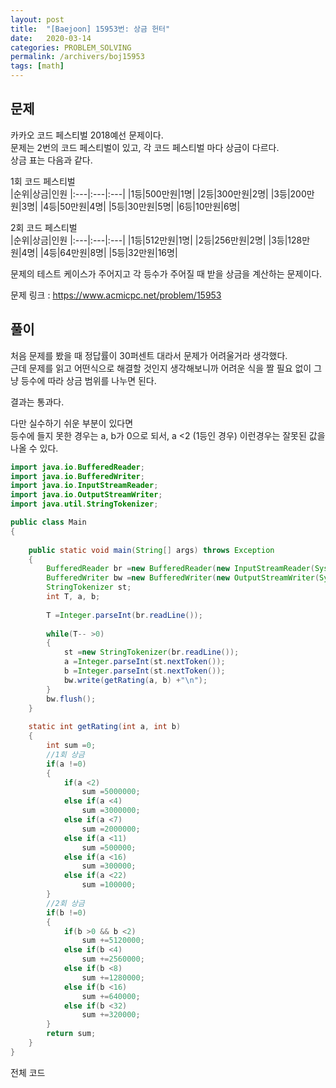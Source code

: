 ```yaml
---
layout: post
title:  "[Baejoon] 15953번: 상금 헌터"
date:   2020-03-14
categories: PROBLEM_SOLVING
permalink: /archivers/boj15953
tags: [math]
---
```


## 문제

카카오 코드 페스티벌 2018예선 문제이다.   
문제는 2번의 코드 페스티벌이 있고, 각 코드 페스티벌 마다 상금이 다르다.   
상금 표는 다음과 같다.

1회 코드 페스티벌   
|순위|상금|인원
|:---|:---|:---|
|1등|500만원|1명|
|2등|300만원|2명|
|3등|200만원|3명|
|4등|50만원|4명|
|5등|30만원|5명|
|6등|10만원|6명|

2회 코드 페스티벌   
|순위|상금|인원
|:---|:---|:---|
|1등|512만원|1명|
|2등|256만원|2명|
|3등|128만원|4명|
|4등|64만원|8명|
|5등|32만원|16명|

문제의 테스트 케이스가 주어지고 각 등수가 주어질 때 받을 상금을 계산하는 문제이다.

문제 링크 : <https://www.acmicpc.net/problem/15953>   

## 풀이
처음 문제를 봤을 때 정답률이 30퍼센트 대라서 문제가 어려울거라 생각했다.   
근데 문제를 읽고 어떤식으로 해결할 것인지 생각해보니까 어려운 식을 짤 필요 없이
그냥 등수에 따라 상금 범위를 나누면 된다. 

결과는 통과다.

다만 실수하기 쉬운 부분이 있다면   
등수에 들지 못한 경우는 a, b가 0으로 되서, a <2 (1등인 경우) 이런경우는
잘못된 값을 나올 수 있다.

~~~java
import java.io.BufferedReader;
import java.io.BufferedWriter;
import java.io.InputStreamReader;
import java.io.OutputStreamWriter;
import java.util.StringTokenizer;

public class Main
{
	
	public static void main(String[] args) throws Exception
	{
		BufferedReader br =new BufferedReader(new InputStreamReader(System.in));
		BufferedWriter bw =new BufferedWriter(new OutputStreamWriter(System.out));
		StringTokenizer st;
		int T, a, b;
		
		T =Integer.parseInt(br.readLine());
		
		while(T-- >0)
		{
			st =new StringTokenizer(br.readLine());
			a =Integer.parseInt(st.nextToken());
			b =Integer.parseInt(st.nextToken());
			bw.write(getRating(a, b) +"\n");
		}
		bw.flush();
	}
	
	static int getRating(int a, int b)
	{
		int sum =0;
		//1회 상금
		if(a !=0)
		{
			if(a <2)
				sum =5000000;
			else if(a <4)
				sum =3000000;
			else if(a <7)
				sum =2000000;
			else if(a <11)
				sum =500000;
			else if(a <16)
				sum =300000;
			else if(a <22)
				sum =100000;
		}
		//2회 상금
		if(b !=0)
		{
			if(b >0 && b <2)
				sum +=5120000;
			else if(b <4)
				sum +=2560000;
			else if(b <8)
				sum +=1280000;
			else if(b <16)
				sum +=640000;
			else if(b <32)
				sum +=320000;
		}
		return sum;
	}
}
~~~

전체 코드


